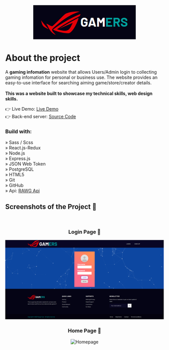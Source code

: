 <div align='center'>
  <img style={{ width: '30%' }} src='/public/screenshots/logo.png' alt='Image Description' />
</div>

<h1>About the project</h1>

<p>
  A <b>gaming infomation</b> website that allows Users/Admin login to collecting gaming infomation for personal or business use. The website provides an easy-to-use interface for searching aiming game/store/creator details. <br />
  <br/>
  <b>This was a website built to showcase my technical skills, web design skills.</b>
</p>

👉 Live Demo: <a href='https://gamers-nkbr.onrender.com' target="_blank" rel="noopener noreferrer">Live Demo</a> <br />
👉 Back-end server: <a href='https://github.com/Niko-Yuan/Gamers-website-node.js' target="_blank" rel="noopener noreferrer">Source Code</a>

<h3>Build with:</h3>

» Sass / Scss <br/>
» React.js-Redux <br/>
» Node.js <br />
» Express.js <br />
» JSON Web Token <br />
» PostgreSQL <br />
» HTML5 <br />
» Git <br />
» GitHub <br />
» Api: <a href='https://rawg.io/apidocs' target="_blank" rel="noopener noreferrer">RAWG Api</a>

<h2>Screenshots of the Project 📸</h2>
<br/>
<h3 align='center'>Login Page 🏡</h3>

<div align='center'>
    <img src='/public/screenshots/loginpage.png' alt='Loginpage' />
</div>

<h3 align='center'>Home Page 🏡</h3>

<div align='center'>
    <img src='/public/screenshots/homepage.png' alt='Homepage' />
</div>